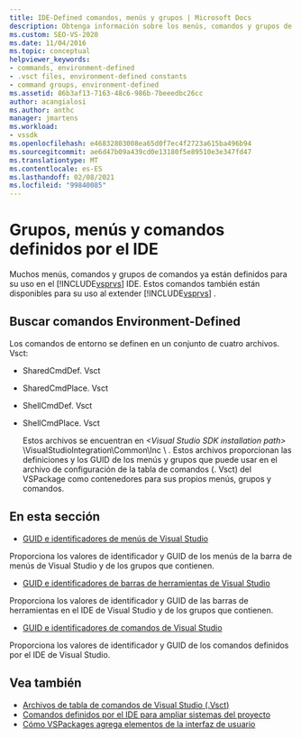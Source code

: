 ```yaml
---
title: IDE-Defined comandos, menús y grupos | Microsoft Docs
description: Obtenga información sobre los menús, comandos y grupos de comandos que se definen en el entorno de desarrollo integrado (IDE) de Visual Studio.
ms.custom: SEO-VS-2020
ms.date: 11/04/2016
ms.topic: conceptual
helpviewer_keywords:
- commands, environment-defined
- .vsct files, environment-defined constants
- command groups, environment-defined
ms.assetid: 86b3af13-7163-48c6-986b-7beeedbc26cc
author: acangialosi
ms.author: anthc
manager: jmartens
ms.workload:
- vssdk
ms.openlocfilehash: e46832803008ea65d0f7ec4f2723a615ba496b94
ms.sourcegitcommit: ae6d47b09a439cd0e13180f5e89510e3e347fd47
ms.translationtype: MT
ms.contentlocale: es-ES
ms.lasthandoff: 02/08/2021
ms.locfileid: "99840085"
---
```

# <a name="ide-defined-commands-menus-and-groups"></a>Grupos, menús y comandos definidos por el IDE
Muchos menús, comandos y grupos de comandos ya están definidos para su uso en el [!INCLUDE[vsprvs](../../code-quality/includes/vsprvs_md.md)] IDE. Estos comandos también están disponibles para su uso al extender [!INCLUDE[vsprvs](../../code-quality/includes/vsprvs_md.md)] .

## <a name="finding-environment-defined-commands"></a>Buscar comandos Environment-Defined
 Los comandos de entorno se definen en un conjunto de cuatro archivos. Vsct:

- SharedCmdDef. Vsct

- SharedCmdPlace. Vsct

- ShellCmdDef. Vsct

- ShellCmdPlace. Vsct

  Estos archivos se encuentran en *\<Visual Studio SDK installation path>* \VisualStudioIntegration\Common\Inc \\ . Estos archivos proporcionan las definiciones y los GUID de los menús y grupos que puede usar en el archivo de configuración de la tabla de comandos (. Vsct) del VSPackage como contenedores para sus propios menús, grupos y comandos.

## <a name="in-this-section"></a>En esta sección
- [GUID e identificadores de menús de Visual Studio](../../extensibility/internals/guids-and-ids-of-visual-studio-menus.md)

 Proporciona los valores de identificador y GUID de los menús de la barra de menús de Visual Studio y de los grupos que contienen.

- [GUID e identificadores de barras de herramientas de Visual Studio](../../extensibility/internals/guids-and-ids-of-visual-studio-toolbars.md)

 Proporciona los valores de identificador y GUID de las barras de herramientas en el IDE de Visual Studio y de los grupos que contienen.

- [GUID e identificadores de comandos de Visual Studio](../../extensibility/internals/guids-and-ids-of-visual-studio-commands.md)

 Proporciona los valores de identificador y GUID de los comandos definidos por el IDE de Visual Studio.

## <a name="see-also"></a>Vea también
- [Archivos de tabla de comandos de Visual Studio (.Vsct)](../../extensibility/internals/visual-studio-command-table-dot-vsct-files.md)
- [Comandos definidos por el IDE para ampliar sistemas del proyecto](../../extensibility/internals/ide-defined-commands-for-extending-project-systems.md)
- [Cómo VSPackages agrega elementos de la interfaz de usuario](../../extensibility/internals/how-vspackages-add-user-interface-elements.md)
